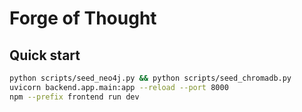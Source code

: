 # Forge of Thought

## Quick start
```bash
python scripts/seed_neo4j.py && python scripts/seed_chromadb.py
uvicorn backend.app.main:app --reload --port 8000
npm --prefix frontend run dev
``` 